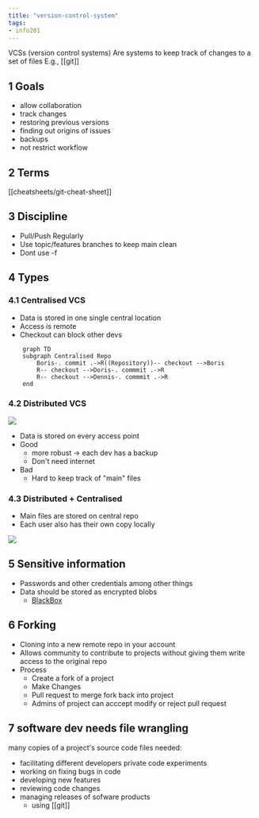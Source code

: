 ```yaml
---
title: "version-control-system"
tags: 
- info201
---
```


VCSs (version control systems) Are systems to keep track of changes to a set of files
E.g., [[git]]

## 1 Goals
- allow collaboration
- track changes
- restoring previous versions
- finding out origins of issues
- backups
- not restrict workflow

## 2 Terms
[[cheatsheets/git-cheat-sheet]]

## 3 Discipline
- Pull/Push Regularly
- Use topic/features branches to keep main clean
- Dont use -f

## 4 Types
### 4.1 Centralised VCS
- Data is stored in one single central location
- Access is remote
- Checkout can block other devs

```mermaid
	graph TD
	subgraph Centralised Repo
		Boris-. commit .->R((Repository))-- checkout -->Boris
		R-- checkout -->Doris-. commmit .->R
		R-- checkout -->Dennis-. commmit .->R
	end
```

### 4.2 Distributed VCS

![](https://i.imgur.com/IVXAaFF.png)

- Data is stored on every access point
- Good
	- more robust -> each dev has a backup
	- Don't need internet
- Bad
	- Hard to keep track of "main" files

### 4.3 Distributed + Centralised
- Main files are stored on central repo
- Each user also has their own copy locally

![](https://i.imgur.com/BxC8Tiq.png)

## 5 Sensitive information
- Passwords and other credentials among other things
- Data should be stored as encrypted blobs
	- [BlackBox](https://github.com/StackExchange/blackbox)

## 6 Forking
- Cloning into a new remote repo in your account
- Allows community to contribute to projects without giving them write access to the original repo
- Process
	- Create a fork of a project
	- Make Changes
	- Pull request to merge fork back into project
	- Admins of project can acccept modify or reject pull request
	
## 7 software dev needs file wrangling
many copies of a project's source code files needed:

- facilitating different developers private code experiments
- working on fixing bugs in code
- developing new features
- reviewing code changes
- managing releases of sofware products
	- using [[git]]
